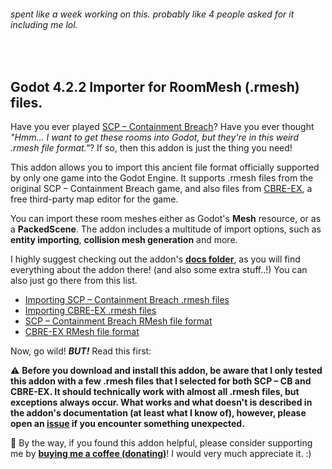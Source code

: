 
###### spent like a week working on this. probably like 4 people asked for it including me lol.

&nbsp;

## Godot 4.2.2 Importer for RoomMesh (.rmesh) files.

Have you ever played [SCP – Containment Breach](https://scpcbgame.com/)? Have you ever thought _"Hmm... I want to get these rooms into Godot, but they're in this weird .rmesh file format."_? If so, then this addon is just the thing you need!

This addon allows you to import this ancient file format officially supported by only one game into the Godot Engine. It supports .rmesh files from the original SCP – Containment Breach game, and also files from [CBRE-EX](https://github.com/AnalogFeelings/cbre-ex), a free third-party map editor for the game.

You can import these room meshes either as Godot's **Mesh** resource, or as a **PackedScene**. The addon includes a multitude of import options, such as **entity importing**, **collision mesh generation** and more.

I highly suggest checking out the addon's [**docs folder**](docs/), as you will find everything about the addon there! (and also some extra stuff..!) You can also just go there from this list.

- [Importing SCP – Containment Breach .rmesh files](docs/importing_scp-cb_files.md)
- [Importing CBRE-EX .rmesh files](docs/importing_cbre-ex_files.md)
- [SCP – Containment Breach RMesh file format](docs/rmesh_format_scp-cb.md)
- [CBRE-EX RMesh file format](docs/rmesh_format_cbre-ex.md)

Now, go wild! **_BUT!_** Read this first:

⚠️ **Before you download and install this addon, be aware that I only tested this addon with a few .rmesh files that I selected for both SCP – CB and CBRE-EX. It should technically work with almost all .rmesh files, but exceptions always occur. What works and what doesn't is described in the addon's documentation (at least what I know of), however, please open an [issue](https://github.com/Koanyaku/godot_rmesh_import/issues) if you encounter something unexpected.**

🌺 By the way, if you found this addon helpful, please consider supporting me by [**buying me a coffee (donating)**](https://ko-fi.com/koanyaku)! I would very much appreciate it. :)